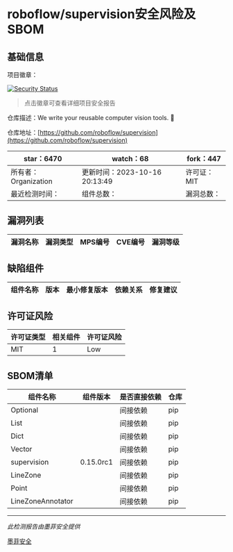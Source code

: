 # roboflow/supervision安全风险及SBOM

## 基础信息

项目徽章：

[![Security Status](https://www.murphysec.com/platform3/v31/badge/1713988658004623360.svg)](https://www.murphysec.com/console/report/1691876305259089920/1713988658004623360)

> 点击徽章可查看详细项目安全报告

仓库描述：We write your reusable computer vision tools. 💜

仓库地址：[https://github.com/roboflow/supervision](https://github.com/roboflow/supervision)

| star：6470 | watch：68 | fork：447 |
| ----------- | -------------- | ------------ |
| 所有者：Organization | 更新时间：2023-10-16 20:13:49 | 许可证：MIT |
| 最近检测时间： | 组件总数： | 漏洞总数： |




## 漏洞列表

| 漏洞名称 | 漏洞类型 | MPS编号 | CVE编号 | 漏洞等级 |
| ------- | ------ | ------- | ------ | ----- |





## 缺陷组件

| 组件名称 | 版本 | 最小修复版本 | 依赖关系 | 修复建议 |
| -------- | ---- | ------------ | -------- | -------- |





## 许可证风险

| 许可证类型 | 相关组件 | 许可证风险 |
| ---------- | -------- | ---------- |
|MIT|1|Low|




## SBOM清单

| 组件名称 | 组件版本 | 是否直接依赖 | 仓库 |
| -------- | -------- | ------------ | ---- |
|Optional||间接依赖|pip|
|List||间接依赖|pip|
|Dict||间接依赖|pip|
|Vector||间接依赖|pip|
|supervision|0.15.0rc1|间接依赖|pip|
|LineZone||间接依赖|pip|
|Point||间接依赖|pip|
|LineZoneAnnotator||间接依赖|pip|


------

*此检测报告由墨菲安全提供*

[墨菲安全](www.murphysec.com)